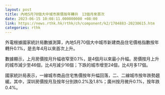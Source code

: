 ```yaml
---
layout: post
title: 內地5月70個大中城市房價按年轉升　13個月來首次
date: 2023-06-15 10:08:11.000000000 +08:00
link: https://news.rthk.hk/rthk/ch/component/k2/1704883-20230615.htm
categories: rthk
---
```


外電根據國家統計局數據測算，內地5月70個大中城市新建商品住宅價格指數按年轉升0.1%，是去年4月以來首次上升。

數據顯示，上月房價按月升幅收窄至0.1%，是4個月以來最小升幅。房價按月上升的城市減少至46個，比4月減少16個；下跌的城市增至24個，比4月多17個。

國家統計局表示，一線城市商品住宅售價按年升幅回落，二、二線城市按年跌勢趨緩。其中，深圳房價按月及按年分別跌0.2%及1.8%；廣州按月微升0.1%，按年跌0.4%。
